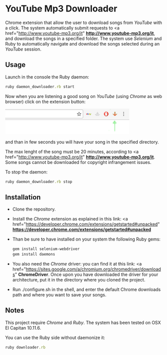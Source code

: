 # YouTube Mp3 Downloader
Chrome extension that allow the user to download songs
from *YouTube* with a click. The system automatically submit requests
to 
<a href="http://www.youtube-mp3.org/it" <b>http://www.youtube-mp3.org/it</b></a>, and download the songs
in a specified folder. The system use *Selenium* and Ruby to automatically
navigate and download the songs selected during an *YouTube* session.

## Usage
Launch in the console the Ruby daemon:


```Ruby
ruby daemon_downloader.rb start
```

Now when you are listening a good song on *YouTube* (using *Chrome* as web browser)
click on the extension button:


![Extension button](readme_button_to_click.png)


and than in few seconds you will have your song in the specified directory.

The max lenght of the song must be 20 minutes, according to <a href="http://www.youtube-mp3.org/it" <b>http://www.youtube-mp3.org/it</b></a>. Some songs cannot be downloaded for copyright infrangement issues.

To stop the daemon:

```Ruby
ruby daemon_downloader.rb stop
```


## Installation
  * Clone the repository.
  * Install the *Chrome* extension as explained in this link: 
     <a href="https://developer.chrome.com/extensions/getstarted#unpacked" <b>https://developer.chrome.com/extensions/getstarted#unpacked</b></a>

  * Than be sure to have installed on your system the following Ruby gems:


    ```Bash
    gem install selenium-webdriver
    gem install daemons
    ```

  * You also need the *Chrome* driver: you can find it at this link:
    <a href="https://sites.google.com/a/chromium.org/chromedriver/downloads" <b>ChromeDriver</b></a>.
   Once upon you have downloaded the driver for your architecture, put it in 
   the directory where you cloned the project.
   
  * Run ./configure.sh in the shell, and enter the default Chrome downloads path
    and where you want to save your songs.
 

## Notes
This project require *Chrome* and *Ruby*.
The system has been tested on OSX El Capitan 10.11.6.

You can use the Ruby side without daemonize it:


```Ruby
ruby downloader.rb
```






